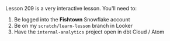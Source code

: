 Lesson 209 is a very interactive lesson. You'll need to:
1. Be logged into the **Fishtown** Snowflake account
2. Be on my `scratch/learn-lesson` branch in Looker
3. Have the `internal-analytics` project open in dbt Cloud / Atom
